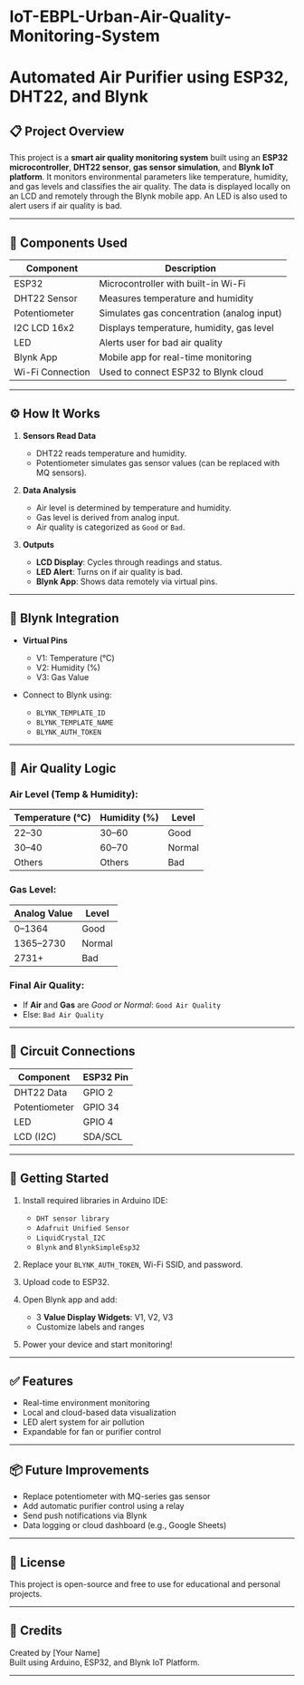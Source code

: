 # IoT-EBPL-Urban-Air-Quality-Monitoring-System
# Automated Air Purifier using ESP32, DHT22, and Blynk

## 📋 Project Overview

This project is a **smart air quality monitoring system** built using an **ESP32 microcontroller**, **DHT22 sensor**, **gas sensor simulation**, and **Blynk IoT platform**. It monitors environmental parameters like temperature, humidity, and gas levels and classifies the air quality. The data is displayed locally on an LCD and remotely through the Blynk mobile app. An LED is also used to alert users if air quality is bad.

---

## 🧰 Components Used

| Component          | Description                                 |
|-------------------|---------------------------------------------|
| ESP32              | Microcontroller with built-in Wi-Fi        |
| DHT22 Sensor       | Measures temperature and humidity           |
| Potentiometer      | Simulates gas concentration (analog input) |
| I2C LCD 16x2       | Displays temperature, humidity, gas level   |
| LED                | Alerts user for bad air quality             |
| Blynk App          | Mobile app for real-time monitoring         |
| Wi-Fi Connection   | Used to connect ESP32 to Blynk cloud        |

---

## ⚙️ How It Works

1. **Sensors Read Data**  
   - DHT22 reads temperature and humidity.
   - Potentiometer simulates gas sensor values (can be replaced with MQ sensors).

2. **Data Analysis**  
   - Air level is determined by temperature and humidity.
   - Gas level is derived from analog input.
   - Air quality is categorized as `Good` or `Bad`.

3. **Outputs**  
   - **LCD Display**: Cycles through readings and status.
   - **LED Alert**: Turns on if air quality is bad.
   - **Blynk App**: Shows data remotely via virtual pins.

---

## 📱 Blynk Integration

- **Virtual Pins**  
  - V1: Temperature (°C)  
  - V2: Humidity (%)  
  - V3: Gas Value

- Connect to Blynk using:
  - `BLYNK_TEMPLATE_ID`
  - `BLYNK_TEMPLATE_NAME`
  - `BLYNK_AUTH_TOKEN`

---

## 🧠 Air Quality Logic

### Air Level (Temp & Humidity):
| Temperature (°C) | Humidity (%) | Level  |
|------------------|--------------|--------|
| 22–30            | 30–60        | Good   |
| 30–40            | 60–70        | Normal |
| Others           | Others       | Bad    |

### Gas Level:
| Analog Value | Level  |
|--------------|--------|
| 0–1364       | Good   |
| 1365–2730    | Normal |
| 2731+        | Bad    |

### Final Air Quality:
- If **Air** and **Gas** are *Good or Normal*: `Good Air Quality`
- Else: `Bad Air Quality`

---

## 🔧 Circuit Connections

| Component        | ESP32 Pin |
|------------------|-----------|
| DHT22 Data       | GPIO 2    |
| Potentiometer    | GPIO 34   |
| LED              | GPIO 4    |
| LCD (I2C)        | SDA/SCL   |

---

## 🚀 Getting Started

1. Install required libraries in Arduino IDE:
   - `DHT sensor library`
   - `Adafruit Unified Sensor`
   - `LiquidCrystal_I2C`
   - `Blynk` and `BlynkSimpleEsp32`

2. Replace your `BLYNK_AUTH_TOKEN`, Wi-Fi SSID, and password.

3. Upload code to ESP32.

4. Open Blynk app and add:
   - 3 **Value Display Widgets**: V1, V2, V3
   - Customize labels and ranges

5. Power your device and start monitoring!

---

## ✅ Features

- Real-time environment monitoring
- Local and cloud-based data visualization
- LED alert system for air pollution
- Expandable for fan or purifier control

---

## 📦 Future Improvements

- Replace potentiometer with MQ-series gas sensor
- Add automatic purifier control using a relay
- Send push notifications via Blynk
- Data logging or cloud dashboard (e.g., Google Sheets)

---

## 📜 License

This project is open-source and free to use for educational and personal projects.

---

## 🤝 Credits

Created by [Your Name]  
Built using Arduino, ESP32, and Blynk IoT Platform.

---

